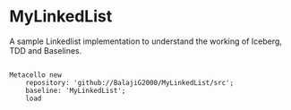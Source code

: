 # MyLinkedList
A sample Linkedlist implementation to understand the working of Iceberg, TDD and Baselines.


````Smalltalk

Metacello new
	repository: 'github://BalajiG2000/MyLinkedList/src';
	baseline: 'MyLinkedList';
	load 
````
